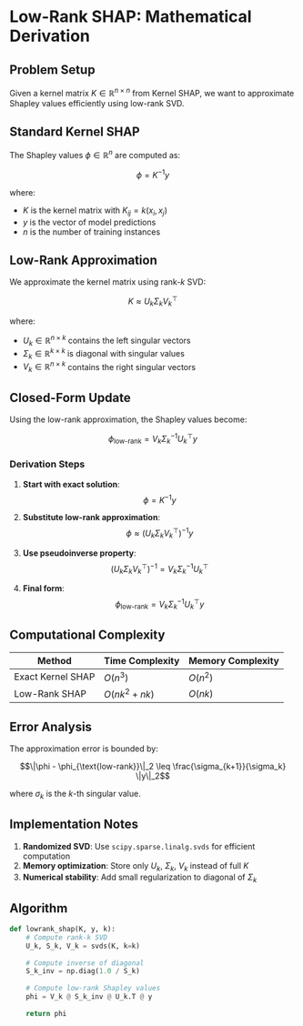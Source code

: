# Low-Rank SHAP: Mathematical Derivation

## Problem Setup

Given a kernel matrix $K \in \mathbb{R}^{n \times n}$ from Kernel SHAP, we want to approximate Shapley values efficiently using low-rank SVD.

## Standard Kernel SHAP

The Shapley values $\phi \in \mathbb{R}^n$ are computed as:

$$\phi = K^{-1} y$$

where:
- $K$ is the kernel matrix with $K_{ij} = k(x_i, x_j)$
- $y$ is the vector of model predictions
- $n$ is the number of training instances

## Low-Rank Approximation

We approximate the kernel matrix using rank-$k$ SVD:

$$K \approx U_k \Sigma_k V_k^\top$$

where:
- $U_k \in \mathbb{R}^{n \times k}$ contains the left singular vectors
- $\Sigma_k \in \mathbb{R}^{k \times k}$ is diagonal with singular values
- $V_k \in \mathbb{R}^{n \times k}$ contains the right singular vectors

## Closed-Form Update

Using the low-rank approximation, the Shapley values become:

$$\phi_{\text{low-rank}} = V_k \Sigma_k^{-1} U_k^\top y$$

### Derivation Steps

1. **Start with exact solution**:
   $$\phi = K^{-1} y$$

2. **Substitute low-rank approximation**:
   $$\phi \approx (U_k \Sigma_k V_k^\top)^{-1} y$$

3. **Use pseudoinverse property**:
   $$(U_k \Sigma_k V_k^\top)^{-1} = V_k \Sigma_k^{-1} U_k^\top$$

4. **Final form**:
   $$\phi_{\text{low-rank}} = V_k \Sigma_k^{-1} U_k^\top y$$

## Computational Complexity

| Method | Time Complexity | Memory Complexity |
|--------|----------------|------------------|
| Exact Kernel SHAP | $O(n^3)$ | $O(n^2)$ |
| Low-Rank SHAP | $O(nk^2 + nk)$ | $O(nk)$ |

## Error Analysis

The approximation error is bounded by:

$$\|\phi - \phi_{\text{low-rank}}\|_2 \leq \frac{\sigma_{k+1}}{\sigma_k} \|y\|_2$$

where $\sigma_k$ is the $k$-th singular value.

## Implementation Notes

1. **Randomized SVD**: Use `scipy.sparse.linalg.svds` for efficient computation
2. **Memory optimization**: Store only $U_k$, $\Sigma_k$, $V_k$ instead of full $K$
3. **Numerical stability**: Add small regularization to diagonal of $\Sigma_k$

## Algorithm

```python
def lowrank_shap(K, y, k):
    # Compute rank-k SVD
    U_k, S_k, V_k = svds(K, k=k)
    
    # Compute inverse of diagonal
    S_k_inv = np.diag(1.0 / S_k)
    
    # Compute low-rank Shapley values
    phi = V_k @ S_k_inv @ U_k.T @ y
    
    return phi
```

